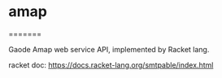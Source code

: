 # amap
=======

Gaode Amap web service API, implemented by Racket lang.

racket doc: https://docs.racket-lang.org/smtpable/index.html



